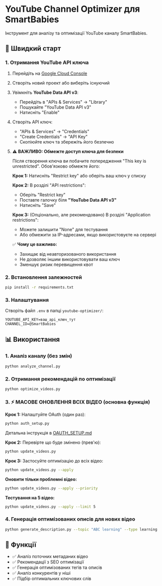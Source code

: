 # YouTube Channel Optimizer для SmartBabies

Інструмент для аналізу та оптимізації YouTube каналу SmartBabies.

## 🚀 Швидкий старт

### 1. Отримання YouTube API ключа

1. Перейдіть на [Google Cloud Console](https://console.cloud.google.com/)
2. Створіть новий проект або виберіть існуючий
3. Увімкніть **YouTube Data API v3**:
   - Перейдіть в "APIs & Services" → "Library"
   - Пошукайте "YouTube Data API v3"
   - Натисніть "Enable"
4. Створіть API ключ:
   - "APIs & Services" → "Credentials"
   - "Create Credentials" → "API Key"
   - Скопіюйте ключ та збережіть його безпечно

5. ⚠️ **ВАЖЛИВО: Обмежте доступ ключа для безпеки**
   
   Після створення ключа ви побачите попередження "This key is unrestricted". 
   Обов'язково обмежте його:
   
   **Крок 1:** Натисніть "Restrict key" або оберіть ваш ключ у списку
   
   **Крок 2:** В розділі "API restrictions":
   - Оберіть "Restrict key"
   - Поставте галочку біля **"YouTube Data API v3"**
   - Натисніть "Save"
   
   **Крок 3:** (Опціонально, але рекомендовано) В розділі "Application restrictions":
   - Можете залишити "None" для тестування
   - Або обмежити за IP-адресами, якщо використовуєте на сервері
   
   ✅ **Чому це важливо:** 
   - Захищає від неавторизованого використання
   - Не дозволяє іншим використовувати ваш ключ
   - Зменшує ризик перевищення квот

### 2. Встановлення залежностей

```bash
pip install -r requirements.txt
```

### 3. Налаштування

Створіть файл `.env` в папці `youtube-optimizer/`:

```env
YOUTUBE_API_KEY=ваш_api_ключ_тут
CHANNEL_ID=@SmartBabies
```

## 📊 Використання

### 1. Аналіз каналу (без змін)

```bash
python analyze_channel.py
```

### 2. Отримання рекомендацій по оптимізації

```bash
python optimize_videos.py
```

### 3. ⚡ **МАСОВЕ ОНОВЛЕННЯ ВСІХ ВІДЕО** (основна функція)

**Крок 1:** Налаштуйте OAuth (один раз):
```bash
python auth_setup.py
```
Детальна інструкція в [OAUTH_SETUP.md](OAUTH_SETUP.md)

**Крок 2:** Перевірте що буде змінено (прев'ю):
```bash
python update_videos.py
```

**Крок 3:** Застосуйте оптимізацію до всіх відео:
```bash
python update_videos.py --apply
```

**Оновити тільки проблемні відео:**
```bash
python update_videos.py --apply --priority
```

**Тестування на 5 відео:**
```bash
python update_videos.py --apply --limit 5
```

### 4. Генерація оптимізованих описів для нових відео

```bash
python generate_description.py --topic "ABC learning" --type learning
```

## 📝 Функції

- ✅ Аналіз поточних метаданих відео
- ✅ Рекомендації з SEO оптимізації
- ✅ Генерація оптимізованих тегів та описів
- ✅ Аналіз конкурентів у ніші
- ✅ Підбір оптимальних ключових слів

